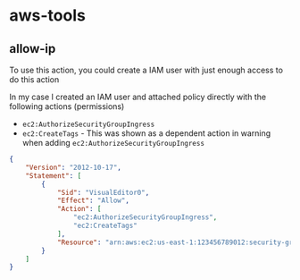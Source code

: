 # aws-tools

## allow-ip

To use this action, you could create a IAM user with just enough access to do this action

In my case I created an IAM user and attached policy directly with the following actions (permissions)
- `ec2:AuthorizeSecurityGroupIngress`
- `ec2:CreateTags` - This was shown as a dependent action in warning when adding `ec2:AuthorizeSecurityGroupIngress`

```json
{
    "Version": "2012-10-17",
    "Statement": [
        {
            "Sid": "VisualEditor0",
            "Effect": "Allow",
            "Action": [
                "ec2:AuthorizeSecurityGroupIngress",
                "ec2:CreateTags"
            ],
            "Resource": "arn:aws:ec2:us-east-1:123456789012:security-group/sg-11223344556677889"
        }
    ]
}
```
